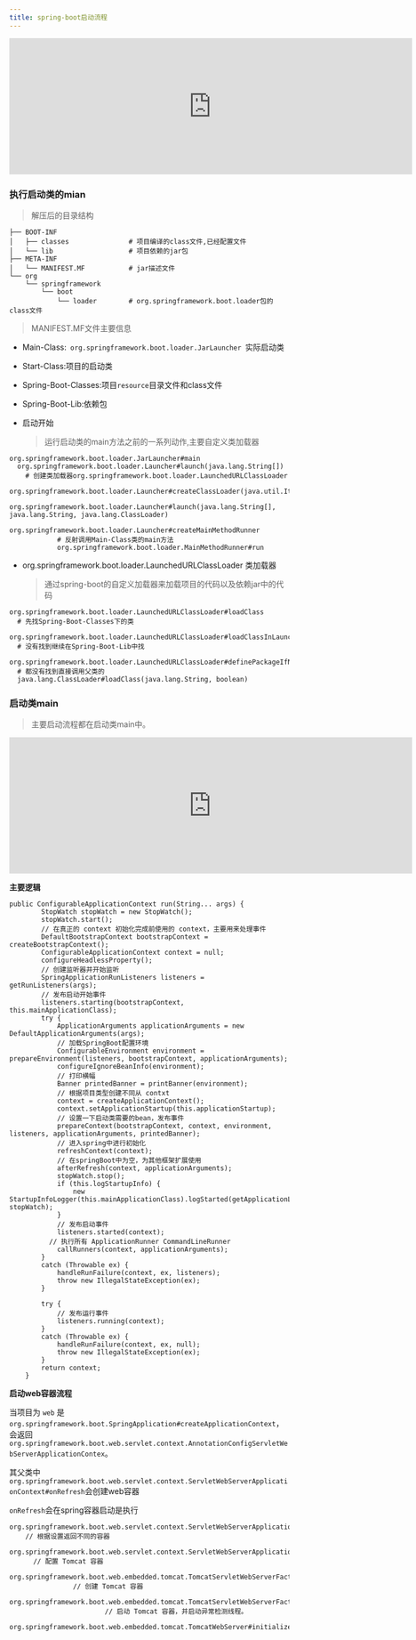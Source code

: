 ```yaml
---
title: spring-boot启动流程
---
```


<iframe id="embed_dom" name="embed_dom" frameborder="0" style="display:block;width:725px; height:245px;" src="https://www.processon.com/embed/60f69a560e3e74596bab3b71"></iframe>

### 执行启动类的mian

> 解压后的目录结构

```
├── BOOT-INF
│   ├── classes               # 项目编译的class文件,已经配置文件
│   └── lib                   # 项目依赖的jar包
├── META-INF
│   └── MANIFEST.MF           # jar描述文件
└── org
    └── springframework
        └── boot
            └── loader        # org.springframework.boot.loader包的class文件
```

> MANIFEST.MF文件主要信息

- Main-Class:`  org.springframework.boot.loader.JarLauncher  `实际启动类
- Start-Class:项目的启动类
- Spring-Boot-Classes:项目`resource`目录文件和class文件
- Spring-Boot-Lib:依赖包



- 启动开始

  > 运行启动类的main方法之前的一系列动作,主要自定义类加载器

```
org.springframework.boot.loader.JarLauncher#main
  org.springframework.boot.loader.Launcher#launch(java.lang.String[])
    # 创建类加载器org.springframework.boot.loader.LaunchedURLClassLoader
    org.springframework.boot.loader.Launcher#createClassLoader(java.util.Iterator<Archive>)
    org.springframework.boot.loader.Launcher#launch(java.lang.String[], java.lang.String, java.lang.ClassLoader)
    	org.springframework.boot.loader.Launcher#createMainMethodRunner
    		# 反射调用Main-Class类的main方法
    		org.springframework.boot.loader.MainMethodRunner#run
```



- org.springframework.boot.loader.LaunchedURLClassLoader 类加载器

  > 通过spring-boot的自定义加载器来加载项目的代码以及依赖jar中的代码

```
org.springframework.boot.loader.LaunchedURLClassLoader#loadClass
  # 先找Spring-Boot-Classes下的类
  org.springframework.boot.loader.LaunchedURLClassLoader#loadClassInLaunchedClassLoader
  # 没有找到继续在Spring-Boot-Lib中找
  org.springframework.boot.loader.LaunchedURLClassLoader#definePackageIfNecessary
  # 都没有找到直接调用父类的
  java.lang.ClassLoader#loadClass(java.lang.String, boolean)
```

### 启动类main

> 主要启动流程都在启动类main中。

<iframe id="embed_dom" name="embed_dom" frameborder="0" style="display:block;width:725px; height:245px;" src="https://www.processon.com/embed/60f6a44be401fd09d480564a"></iframe>

**主要逻辑**

```
public ConfigurableApplicationContext run(String... args) {
		StopWatch stopWatch = new StopWatch();
		stopWatch.start();
		// 在真正的 context 初始化完成前使用的 context，主要用来处理事件
		DefaultBootstrapContext bootstrapContext = createBootstrapContext();
		ConfigurableApplicationContext context = null;
		configureHeadlessProperty();
		// 创建监听器并开始监听
		SpringApplicationRunListeners listeners = getRunListeners(args);
		// 发布启动开始事件
		listeners.starting(bootstrapContext, this.mainApplicationClass);
		try {
			ApplicationArguments applicationArguments = new DefaultApplicationArguments(args);
			// 加载SpringBoot配置环境
			ConfigurableEnvironment environment = prepareEnvironment(listeners, bootstrapContext, applicationArguments);
			configureIgnoreBeanInfo(environment);
			// 打印横幅
			Banner printedBanner = printBanner(environment);
			// 根据项目类型创建不同从 contxt
			context = createApplicationContext();
			context.setApplicationStartup(this.applicationStartup);
			// 设置一下启动类需要的bean，发布事件
			prepareContext(bootstrapContext, context, environment, listeners, applicationArguments, printedBanner);
			// 进入spring中进行初始化
			refreshContext(context);
			// 在springBoot中为空，为其他框架扩展使用
			afterRefresh(context, applicationArguments);
			stopWatch.stop();
			if (this.logStartupInfo) {
				new StartupInfoLogger(this.mainApplicationClass).logStarted(getApplicationLog(), stopWatch);
			}
			// 发布启动事件
			listeners.started(context);
		  // 执行所有 ApplicationRunner CommandLineRunner
			callRunners(context, applicationArguments);
		}
		catch (Throwable ex) {
			handleRunFailure(context, ex, listeners);
			throw new IllegalStateException(ex);
		}

		try {
			// 发布运行事件
			listeners.running(context);
		}
		catch (Throwable ex) {
			handleRunFailure(context, ex, null);
			throw new IllegalStateException(ex);
		}
		return context;
	}
```

**启动web容器流程**

当项目为 `web` 是 `org.springframework.boot.SpringApplication#createApplicationContext`，会返回 `org.springframework.boot.web.servlet.context.AnnotationConfigServletWebServerApplicationContex`。

其父类中 `org.springframework.boot.web.servlet.context.ServletWebServerApplicationContext#onRefresh`会创建web容器

`onRefresh`会在spring容器启动是执行

```
org.springframework.boot.web.servlet.context.ServletWebServerApplicationContext#onRefresh
    // 根据设置返回不同的容器
    org.springframework.boot.web.servlet.context.ServletWebServerApplicationContext#createWebServer 
      // 配置 Tomcat 容器
      org.springframework.boot.web.embedded.tomcat.TomcatServletWebServerFactory#getWebServer 
				// 创建 Tomcat 容器
				org.springframework.boot.web.embedded.tomcat.TomcatServletWebServerFactory#getTomcatWebServer 
						// 启动 Tomcat 容器，并启动异常检测线程。
						org.springframework.boot.web.embedded.tomcat.TomcatWebServer#initialize
```

